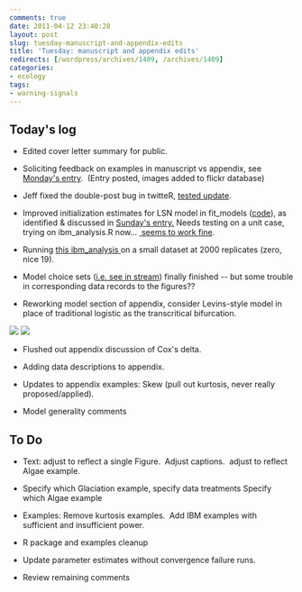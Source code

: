 ```yaml
---
comments: true
date: 2011-04-12 23:40:28
layout: post
slug: tuesday-manuscript-and-appendix-edits
title: 'Tuesday: manuscript and appendix edits'
redirects: [/wordpress/archives/1409, /archives/1409]
categories:
- ecology
tags:
- warning-signals
---
```


## Today's log





	
  * Edited cover letter summary for public.

	
  * Soliciting feedback on examples in manuscript vs appendix, see [Monday's entry](http://www.carlboettiger.info/archives/1408).  (Entry posted, images added to flickr database)

	
  * Jeff fixed the double-post bug in twitteR, [tested update](http://www.carlboettiger.info/archives/1361).

	
  * Improved initialization estimates for LSN model in fit_models ([code](https://github.com/cboettig/structured-populations/commit/b11f4392519f98a466c37b2cf5e9d4819965a232)), as identified & discussed in [Sunday's entry.](http://www.carlboettiger.info/archives/1389) Needs testing on a unit case, trying on ibm_analysis.R now... [ seems to work fine](http://www.flickr.com/photos/cboettig/5614310030/).

	
  * Running [this ibm_analysis ](https://github.com/cboettig/structured-populations/commit/2b85b0e24faa478b284ee261a287ba03759182f7)on a small dataset at 2000 replicates (zero, nice 19).

	
  * Model choice sets ([i.e. see in stream](http://www.flickr.com/photos/cboettig/5613555396/in/photostream)) finally finished -- but some trouble in corresponding data records to the figures??

	
  * Reworking model section of appendix, consider Levins-style model in place of traditional logistic as the transcritical bifurcation.


![]( http://farm6.staticflickr.com/5025/5615505110_4feb0e5269_o.jpg )
 ![]( http://farm6.staticflickr.com/5183/5614584928_4d258d1987_o.png )


	
  * Flushed out appendix discussion of Cox's delta.

	
  * Adding data descriptions to appendix.

	
  * Updates to appendix examples: Skew (pull out kurtosis, never really proposed/applied).

	
  * Model generality comments




## To Do





	
  * Text: adjust to reflect a single Figure.  Adjust captions.  adjust to reflect Algae example.

	
  * Specify which Glaciation example, specify data treatments
Specify which Algae example

	
  * Examples: Remove kurtosis examples.  Add IBM examples with sufficient and insufficient power.

	
  * R package and examples cleanup

	
  * Update parameter estimates without convergence failure runs.

	
  * Review remaining comments


